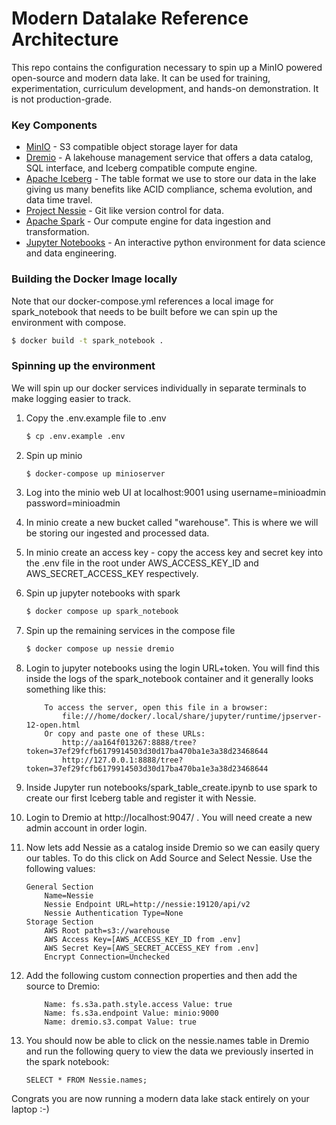 # Modern Datalake Reference Architecture
This repo contains the configuration necessary to spin up a MinIO powered open-source and modern data lake. It can be used for training, experimentation, curriculum development, and hands-on demonstration. It is not production-grade.

### Key Components
- [MinIO](https://min.io/docs/minio/linux/index.html) - S3 compatible object storage layer for data
- [Dremio](https://docs.dremio.com/) - A lakehouse management service that offers a data catalog, SQL interface, and Iceberg compatible compute engine.
- [Apache Iceberg](https://iceberg.apache.org/docs/1.3.1/) - The table format we use to store our data in the lake giving us many benefits like ACID compliance, schema evolution, and data time travel.
- [Project Nessie](https://projectnessie.org/) - Git like version control for data.
- [Apache Spark](https://spark.apache.org/docs/latest/) - Our compute engine for data ingestion and transformation.
- [Jupyter Notebooks](https://docs.jupyter.org/en/latest/) - An interactive python environment for data science and data engineering.

### Building the Docker Image locally
Note that our docker-compose.yml references a local image for spark_notebook that needs to be built before we can spin up the environment with compose.
```bash
$ docker build -t spark_notebook .
```


### Spinning up the environment
We will spin up our docker services individually in separate terminals to make logging easier to track.
1. Copy the .env.example file to .env
    ```bash
    $ cp .env.example .env
    ```
1. Spin up minio
    ```bash
    $ docker-compose up minioserver
    ```
1. Log into the minio web UI at localhost:9001 using username=minioadmin password=minioadmin
1. In minio create a new bucket called "warehouse". This is where we will be storing our ingested and processed data.
1. In minio create an access key - copy the access key and secret key into the .env file in the root under AWS_ACCESS_KEY_ID and AWS_SECRET_ACCESS_KEY respectively.
1. Spin up jupyter notebooks with spark
    ```bash
    $ docker compose up spark_notebook
    ```
1. Spin up the remaining services in the compose file
    ```bash
    $ docker compose up nessie dremio
    ```
1. Login to jupyter notebooks using the login URL+token. You will find this inside the logs of the spark_notebook container and it generally looks something like this:
    ```
        To access the server, open this file in a browser:
            file:///home/docker/.local/share/jupyter/runtime/jpserver-12-open.html
        Or copy and paste one of these URLs:
            http://aa164f013267:8888/tree?token=37ef29fcfb6179914503d30d17ba470ba1e3a38d23468644
            http://127.0.0.1:8888/tree?token=37ef29fcfb6179914503d30d17ba470ba1e3a38d23468644
    ```
1. Inside Jupyter run notebooks/spark_table_create.ipynb to use spark to create our first Iceberg table and register it with Nessie.
1. Login to Dremio at http://localhost:9047/ . You will need create a new admin account in order login.
1. Now lets add Nessie as a catalog inside Dremio so we can easily query our tables. To do this click on Add Source and Select Nessie. Use the following values:
    ```
    General Section
        Name=Nessie
        Nessie Endpoint URL=http://nessie:19120/api/v2
        Nessie Authentication Type=None
    Storage Section
        AWS Root path=s3://warehouse
        AWS Access Key=[AWS_ACCESS_KEY_ID from .env]
        AWS Secret Key=[AWS_SECRET_ACCESS_KEY from .env]
        Encrypt Connection=Unchecked
    ```
1. Add the following custom connection properties and then add the source to Dremio:
    ```
        Name: fs.s3a.path.style.access Value: true
        Name: fs.s3a.endpoint Value: minio:9000
        Name: dremio.s3.compat Value: true
    ```

1. You should now be able to click on the nessie.names table in Dremio and run the following query to view the data we previously inserted in the spark notebook:
    ```
    SELECT * FROM Nessie.names;
    ```
Congrats you are now running a modern data lake stack entirely on your laptop :-)